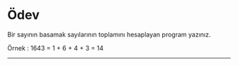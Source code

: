 # Ödev

Bir sayının basamak sayılarının toplamını hesaplayan program yazınız.

Örnek : 1643 = 1 + 6 + 4 + 3 = 14

-----------

